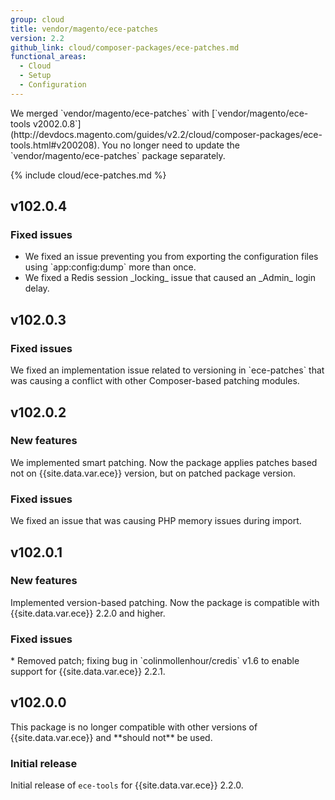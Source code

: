 ```yaml
---
group: cloud
title: vendor/magento/ece-patches
version: 2.2
github_link: cloud/composer-packages/ece-patches.md
functional_areas:
  - Cloud
  - Setup
  - Configuration
---
```


<div class="bs-callout bs-callout-warning" markdown="1">
We merged `vendor/magento/ece-patches` with [`vendor/magento/ece-tools v2002.0.8`](http://devdocs.magento.com/guides/v2.2/cloud/composer-packages/ece-tools.html#v200208). You no longer need to update the `vendor/magento/ece-patches` package separately.
</div>

{% include cloud/ece-patches.md %}

## v102.0.4

### Fixed issues

-   <!--  MAGECLOUD-1567  -->We fixed an issue preventing you from exporting the configuration files using `app:config:dump` more than once.

-   <!--  MAGECLOUD-1582  -->We fixed a Redis session _locking_ issue that caused an _Admin_ login delay.

## v102.0.3

### Fixed issues
<!--MAGECLOUD-1450-->We fixed an implementation issue related to versioning in `ece-patches` that was causing a conflict with other Composer-based patching modules.

## v102.0.2

### New features
<!--MAGECLOUD-1090-->We implemented smart patching. Now the package applies patches based not on {{site.data.var.ece}} version, but on patched package version.

### Fixed issues
<!--MAGECLOUD-1310-->We fixed an issue that was causing PHP memory issues during import.

## v102.0.1

### New features
Implemented version-based patching. Now the package is compatible with {{site.data.var.ece}} 2.2.0 and higher.

### Fixed issues
<!--MAGECLOUD-1033-->* Removed patch; fixing bug in `colinmollenhour/credis` v1.6 to enable support for {{site.data.var.ece}} 2.2.1.

## v102.0.0
<div class="bs-callout bs-callout-warning" markdown="1">
This package is no longer compatible with other versions of {{site.data.var.ece}} and **should not** be used.
</div>

### Initial release
Initial release of `ece-tools` for {{site.data.var.ece}} 2.2.0.
